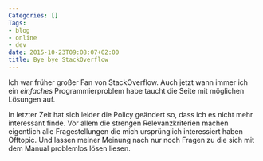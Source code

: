 ```yaml
---
Categories: []
Tags:
- blog
- online
- dev
date: 2015-10-23T09:08:07+02:00
title: Bye bye StackOverflow
---
```


Ich war früher großer Fan von StackOverflow.  Auch jetzt wann immer ich ein *einfaches* Programmierproblem habe taucht die Seite mit möglichen Lösungen auf.

In letzter Zeit hat sich leider die Policy geändert so, dass ich es nicht mehr interessant finde.  Vor allem die strengen Relevanzkriterien machen eigentlich alle Fragestellungen die mich ursprünglich interessiert haben Offtopic.  Und lassen meiner Meinung nach nur noch Fragen zu die sich mit dem Manual problemlos lösen liesen.

<!--more--> 
